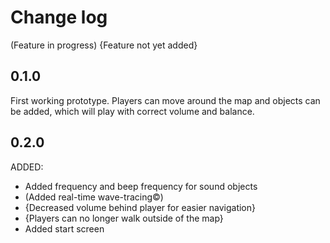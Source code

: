 # Change log

(Feature in progress)
{Feature not yet added}

## 0.1.0

First working prototype. Players can move around the map and objects can be added, which will play with correct volume and balance.

## 0.2.0

ADDED:

-   Added frequency and beep frequency for sound objects
-   (Added real-time wave-tracing©)
-   {Decreased volume behind player for easier navigation}
-   {Players can no longer walk outside of the map}
-   Added start screen
